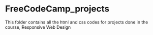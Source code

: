# FreeCodeCamp_projects
This folder contains all the html and css codes for projects done in the course, Responsive Web Design
